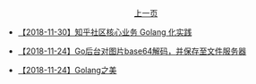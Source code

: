 <p align="center"><a href="./page-001.md">上一页</a></p>

- [【2018-11-30】知乎社区核心业务 Golang 化实践](https://zhuanlan.zhihu.com/p/48039838)

- [【2018-11-24】Go后台对图片base64解码，并保存至文件服务器](https://juejin.im/post/5bf3c45bf265da61620d02ac)

- [【2018-11-24】Golang之美](https://juejin.im/post/5bf50600e51d457dd85460d8)